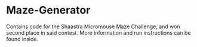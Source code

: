 # Maze-Generator

Contains code for the Shaastra Micromouse Maze Challenge, and won second place in said contest. More information and run instructions can be found inside.
